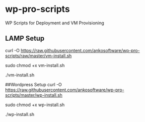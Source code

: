 # wp-pro-scripts
WP Scripts for Deployment and VM Provisioning 

## LAMP Setup

curl -O https://raw.githubusercontent.com/ankosoftware/wp-pro-scripts/raw/master/vm-install.sh

sudo chmod +x vm-install.sh 

./vm-install.sh 

##Wordpress Setup
curl -O https://raw.githubusercontent.com/ankosoftware/wp-pro-scripts/master/wp-install.sh

sudo chmod +x wp-install.sh

./wp-install.sh 
